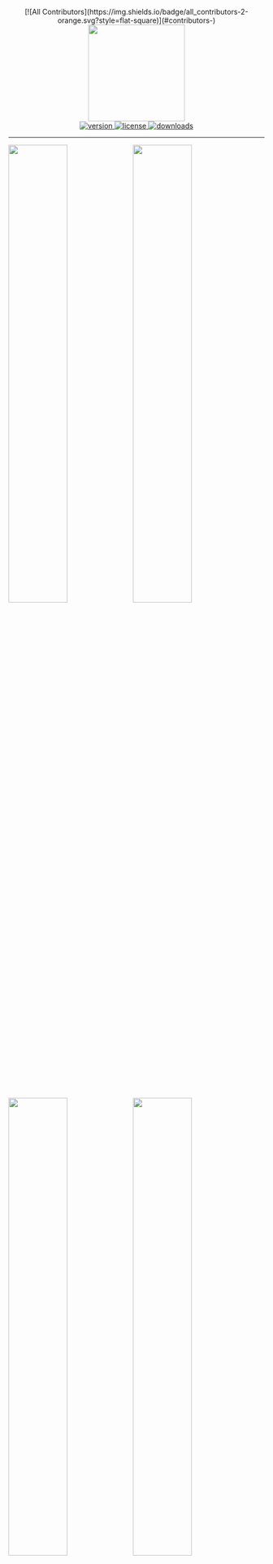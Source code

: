 <p align="center">
<!-- ALL-CONTRIBUTORS-BADGE:START - Do not remove or modify this section -->
[![All Contributors](https://img.shields.io/badge/all_contributors-2-orange.svg?style=flat-square)](#contributors-)
<!-- ALL-CONTRIBUTORS-BADGE:END -->
  <img src="https://raw.githubusercontent.com/LukeBrandonFarrell/open-source-images/master/react-native-images-collage/react-native-images-collage.png" width="190" height="190">
  <br />
  <a href="https://www.npmjs.com/package/react-native-images-collage" rel="nofollow">
    <img src="https://img.shields.io/npm/v/react-native-images-collage.svg?style=flat-square" alt="version" style="max-width:100%;" />
  </a>
  <a href="https://www.npmjs.com/package/react-native-images-collage" rel="nofollow">
    <img src="http://img.shields.io/npm/l/react-native-images-collage.svg?style=flat-square" alt="license" style="max-width:100%;" />
  </a>
  <a href="https://www.npmjs.com/package/react-native-images-collage" rel="nofollow">
    <img src="http://img.shields.io/npm/dt/react-native-images-collage.svg?style=flat-square" alt="downloads" style="max-width:100%;" />
  </a>

  <hr />
</p>

<img align="left" src="https://raw.githubusercontent.com/LukeBrandonFarrell/open-source-images/master/react-native-images-collage/i3.gif" width="48%" />
<img src="https://raw.githubusercontent.com/LukeBrandonFarrell/open-source-images/master/react-native-images-collage/i4.gif" width="48%" />
<img align="left" src="https://raw.githubusercontent.com/LukeBrandonFarrell/open-source-images/master/react-native-images-collage/i2.gif" width="48%" />
<img src="https://raw.githubusercontent.com/LukeBrandonFarrell/open-source-images/master/react-native-images-collage/i1.gif" width="48%" />

To keep up to date with the latest fixes. See [CHANGELOG.md](https://github.com/lukebrandonfarrell/react-native-images-collage/blob/master/CHANGELOG.md).

## Install

Install via npm:

```sh
 npm install react-native-images-collage --save
```

## Usage

To use in React Native. Import:

```js
import { DynamicCollage, StaticCollage } from "react-native-images-collage";
```

### Dynamic Collage

A dynamic collage includes panning, scaling, replacing and image arrangement.

```js
  <DynamicCollage
    width={400}
    height={400}
    images={ photos }
    matrix={ [ 1, 1, 1, 1 ] }
    isEditButtonVisible: { true | false },
    EditButtonComponent: { ( <YourCustomComponent/> ) }
    editButtonPosition: { 'top-left' | 'top-right' | 'bottom-left' | 'bottom-right' },
    onEditButtonPress: { (m, i) => { collageRef.current.replaceImage( 'NewImage' , m , i ) } }
    />
```

### Static Collage

A static collage does not include any panning, scaling or arrangement logic. Use this if you want to render multiple non-interactive collages. Same props as the dynamic collage.

```js
<StaticCollage width={400} height={400} images={photos} matrix={[1, 1, 1, 1]} />
```

### Layouts

Instead of building your own matrix of collage layouts. There is a JSON file you can import which includes multiple layouts. Up to 6 images.

```js
import { LayoutData } from "react-native-images-collage";
```

You can then access a layout like so:

```js
 matrix={ LayoutData[NumberOfImages][i].matrix }
 direction={ LayoutData[NumberOfImages][i].direction }
```

The number in the first bracket will be the configuration you want to access. E.g. configuration for 5 images. The second number is the specific layout you want to access e.g. [2, 2, 1]. You will have to inspect the JSON file to find this out.

### Notes

- If you want to capture the collage as a single image. Take a look at [react-native-view-shot](https://github.com/gre/react-native-view-shot).
- The number of images has to be equal to the sum of the matrix. e.g. Matrix is [ 1, 2, 1 ] ( 1 + 2 + 1 = 4), there has to be 4 images.
- The collage scaling will not work when in a react-native [<Modal />](https://facebook.github.io/react-native/docs/modal) component. [Multiple touches are not registered](https://github.com/facebook/react-native/issues/8094).

## Props

| Prop                 | Type     | Optional | Default  | Description                                                                                                               |
| -------------------- | -------- | -------- | -------- | ------------------------------------------------------------------------------------------------------------------------- |
| width                | float    | No       |          | Width of component. REQUIRED. Used to calculate image boundaries for switching.                                           |
| height               | float    | No       |          | Height of component. REQUIRED. Used to calculate image boundaries for switching.                                          |
| images               | array    | No       |          | Images for the collage.                                                                                                   |
| matrix               | array    | No       |          | An array [ 1, 1, 1 ] equal to the number of images. Used to define the layout.                                            |
| isEditButtonVisible  | boolean  | No       |          | A boolean value for the edit button. Used to display the edit button on layout.                                           |
| EditButtonComponent  | function | Yes      |          | Custom Edit button component to be displayed on each image in the layout if the value `isEditButtonVisible` will be true. |
| editButtonPosition   | enum     | Yes      | top-left | Enum value to set the position of `EditButtonComponent` on each collage image layout.                                     |
| editButtonIndent     | number   | Yes      | 20       | Number value to set the indentation of `EditButtonComponent` on each collage image layout.                                |
| onEditButtonPress    | function | Yes      |          | `EditButtonComponent` when pressed will be triggered to replace the respective image.                                     |
| direction            | string   | Yes      | row      | Direction of the collage: 'row' or 'column'.                                                                              |
| panningLeftPadding   | number   | Yes      | 15       | Distance image can go beyond the left edge before it is restricted.                                                       |
| panningRightPadding  | number   | Yes      | 15       | Distance image can go beyond the right edge before it is restricted.                                                      |
| panningTopPadding    | number   | Yes      | 15       | Distance image can go beyond the top edge before it is restricted.                                                        |
| panningBottomPadding | number   | Yes      | 15       | Distance image can go beyond the bottom edge before it is restricted.                                                     |
| scaleAmplifier       | number   | Yes      | 1.0      | Amplifier applied to scaling. Increase this for faster scaling of images.                                                 |
| retainScaleOnSwap    | boolean  | Yes      | true     | Keep the scale (width/height) of image when it is swapped.                                                                |
| longPressDelay       | number   | Yes      | 500      | Delay before long press is activated.                                                                                     |
| longPressSensitivity | number   | Yes      | 3        | Sensitivity of the long press, float of 1 (low) to 10+ (high).                                                            |
| imageStyle           | object   | Yes      | style    | Default image style.                                                                                                      |
| imageSelectedStyle   | object   | Yes      | style    | The style applied to the image when it has been selected. Long Pressed.                                                   |
| imageSwapStyle       | object   | Yes      | style    | The style applied to the target image which is being swapped. E.g red borders                                             |
| imageSwapStyleReset  | object   | Yes      | style    | The reverse of imageSwapStyle to reset style after swap. Vital for direct manipulation.                                   |
| separatorStyle       | object   | Yes      | style    | Style applied to image container. Use border width to create margin between images.                                       |
| containerStyle       | object   | Yes      | style    | Style applied to the container of the collage. Collage border can be applied here.                                        |

## Showcase

- Qeepsake - The Text Message Baby Journal on [iOS](https://itunes.apple.com/us/app/qeepsake/id1332312787?mt=8) and [Android](https://play.google.com/store/apps/details?id=co.qeepsake.qeepsakeApp&hl=en_GB).

If you use the collage in your application then create a pull request to feature it here.

## License

This project is licensed under the MIT License

## Contributors ✨

Thanks goes to these wonderful people ([emoji key](https://allcontributors.org/docs/en/emoji-key)):

<!-- ALL-CONTRIBUTORS-LIST:START - Do not remove or modify this section -->
<!-- prettier-ignore-start -->
<!-- markdownlint-disable -->
<table>
  <tr>
    <td align="center"><a href="http://www.lukebrandonfarrell.com"><img src="https://avatars3.githubusercontent.com/u/18139277?v=4" width="100px;" alt=""/><br /><sub><b>Luke Brandon Farrell</b></sub></a><br /><a href="https://github.com/aspect-apps/react-native-images-collage/commits?author=lukebrandonfarrell" title="Code">💻</a> <a href="https://github.com/aspect-apps/react-native-images-collage/commits?author=lukebrandonfarrell" title="Documentation">📖</a> <a href="#infra-lukebrandonfarrell" title="Infrastructure (Hosting, Build-Tools, etc)">🚇</a></td>
    <td align="center"><a href="https://jramogh.co"><img src="https://avatars3.githubusercontent.com/u/31567169?v=4" width="100px;" alt=""/><br /><sub><b>Amogh Jahagirdar</b></sub></a><br /><a href="https://github.com/aspect-apps/react-native-images-collage/issues?q=author%3Aamogh-jrules" title="Bug reports">🐛</a></td>
  </tr>
</table>

<!-- markdownlint-enable -->
<!-- prettier-ignore-end -->

<!-- ALL-CONTRIBUTORS-LIST:END -->

This project follows the [all-contributors](https://github.com/all-contributors/all-contributors) specification. Contributions of any kind welcome!
